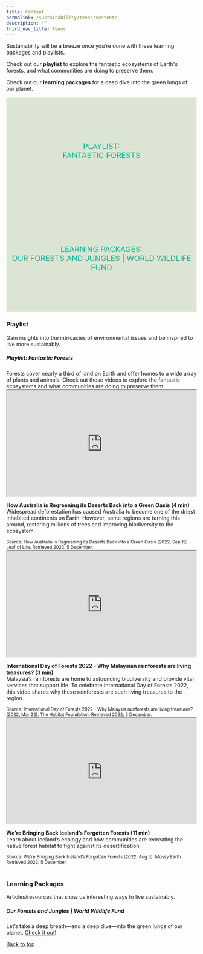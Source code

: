 ```yaml
---
title: Content
permalink: /sustainability/teens/content/
description: ""
third_nav_title: Teens
---
```

<style type="text/css">
/* Links */
.content a { color: #322987; }
.content a:focus,
.content a:hover { color: #28216c; }

/* Button Outline */
.bp-button { padding-left: 1.5rem; padding-right: 1.5rem; }
.bp-button.is-primary-outline { border: 1px solid #322987; color: #322987; background-color: transparent; text-decoration: none; }
.bp-button.is-primary-outline:focus,
.bp-button.is-primary-outline:hover { border: 1px solid #322987; color: #cff2e8; background-color: #322987; text-decoration: none; }

/* Responsive Iframe */
.responsive-iframe { position: absolute; top: 0; left: 0; bottom: 0; right: 0; width: 100%; height: 100%; }
.responsive-iframe-container { position: relative; overflow: hidden; width: 100%; }
.responsive-iframe-container.ratio-16by9 { padding-top: 56.25%; }
.responsive-iframe-container.ratio-4by3 { padding-top: 75%; }
.responsive-iframe-container.ratio-3by2 { padding-top: 66.66%; }
.responsive-iframe-container.ratio-1by1 { padding-top: 100%; }
	
/* Click Box */
.clickbox { display: block; position: relative; width: 100%; padding-bottom: 56.25%; background-color: transparent; }
.clickbox span { padding: .5rem; }
.clickbox a { position: absolute; display: flex; width: 100%; height: 100%; align-items: center; justify-content: center; font-size: 1.25rem; text-align: center; text-decoration: none; text-transform: uppercase; }
.clickbox a:focus,
.clickbox a:hover { text-decoration: none; }

/* Mint Jade */
.clickbox.is-mint-jade { background-color: #dce5d3; color: #00b794; }
.clickbox.is-mint-jade a { color: #00b794; }
.clickbox.is-mint-jade a:focus,
.clickbox.is-mint-jade a:hover { background-color: #00b794; color: #dce5d3; }	
</style>

Sustainability will be a breeze once you’re done with these learning packages and playlists.

Check out our **playlist** to explore the fantastic ecosystems of Earth's forests, and what communities are doing to preserve them. 

Check out our **learning packages** for a deep dive into the green lungs of our planet.

<div class="row is-multiline">
  <div class="col is-one-half">
    <div class="clickbox is-mint-jade">
      <a href="#playlist-fantasticforests">
        <span>Playlist:<br>Fantastic Forests</span>
      </a>
    </div>
  </div>
  <div class="col is-one-half">
    <div class="clickbox is-mint-jade">
      <a href="#lp-forestsjungles">
        <span>Learning Packages:<br>Our Forests and Jungles | World Wildlife Fund</span>
      </a>
    </div>
  </div>
  </div>

<h3 class="margin--bottom--lg"><b>Playlist</b></h3>
<p>Gain insights into the intricacies of environmental issues and be inspired to live more sustainably.</p>

<h5 class="margin--bottom--lg" id="playlist-fantasticforests"><b>Playlist: Fantastic Forests</b></h5>
Forests cover nearly a third of land on Earth and offer homes to a wide array of plants and animals. Check out these videos to explore the fantastic ecosystems and what communities are doing to preserve them. 

<div class="row is-multiline margin--bottom--lg">
  <div class="col is-two-fifths">
    <div class="responsive-iframe-container ratio-16by9">
      <iframe class="responsive-iframe" src="https://www.youtube.com/embed/tB-8-sk1V6s"></iframe>
    </div>
  </div>
  <div class="col is-three-fifths">
    <p><b class="has-text-indigo">How Australia is Regreening its Deserts Back into a Green Oasis (4 min)</b><br>Widespread deforestation has caused Australia to become one of the driest inhabited continents on Earth. However, some regions are turning this around, restoring millions of trees and improving biodiversity to the ecosystem.</p>
   <small>Source: How Australia is Regreening its Deserts Back into a Green Oasis (2022, Sep 19). Leaf of Life. Retrieved 2022, 5 December.</small>
  </div>
</div>

<div class="row is-multiline margin--bottom--lg">
  <div class="col is-two-fifths">
    <div class="responsive-iframe-container ratio-16by9">
      <iframe class="responsive-iframe" src="https://www.youtube.com/embed/PtvWv9vZN38"></iframe>
    </div>
  </div>
  <div class="col is-three-fifths">
<p><b class="has-text-indigo">International Day of Forests 2022 – Why Malaysian rainforests are living treasures? (3 min)</b><br>
Malaysia’s rainforests are home to astounding biodiversity and provide vital services that support life. To celebrate International Day of Forests 2022, this video shares why these rainforests are such living treasures to the region.</p>
    <small>Source: International Day of Forests 2022 – Why Malaysia rainforests are living treasures? (2022, Mar 22). The Habitat Foundation. Retrieved 2022, 5 December.</small>
  </div>
</div>

<div class="row is-multiline">
  <div class="col is-two-fifths">
    <div class="responsive-iframe-container ratio-16by9">
      <iframe class="responsive-iframe" src="https://www.youtube.com/embed/K-r2EetCtO0"></iframe>
    </div>
  </div>
  <div class="col is-three-fifths">
    <p><b class="has-text-indigo">We’re Bringing Back Iceland’s Forgotten Forests (11 min)</b><br>
Learn about Iceland’s ecology and how communities are recreating the native forest habitat to fight against its desertification. </p>
		<small>Source: We’re Bringing Back Iceland’s Forgotten Forests (2022, Aug 5). Mossy Earth. Retrieved 2022, 5 December.</small>
  </div>
</div>
<br>

<h3 class="margin--bottom--lg" id="lp-forestsjungles"><b>Learning Packages</b></h3>
Articles/resources that show us interesting ways to live sustainably.

<h5><b>Our Forests and Jungles | World Wildlife Fund</b></h5>
Let’s take a deep breath—and a deep dive—into the green lungs of our planet. <a target="_blank" href="http://awsassets.panda.org/downloads/primary_ourforests_jungles.PDF">Check it out</a>!


<p class="has-text-right margin--top--xl"><a href="#main-content">Back to top</a></p>